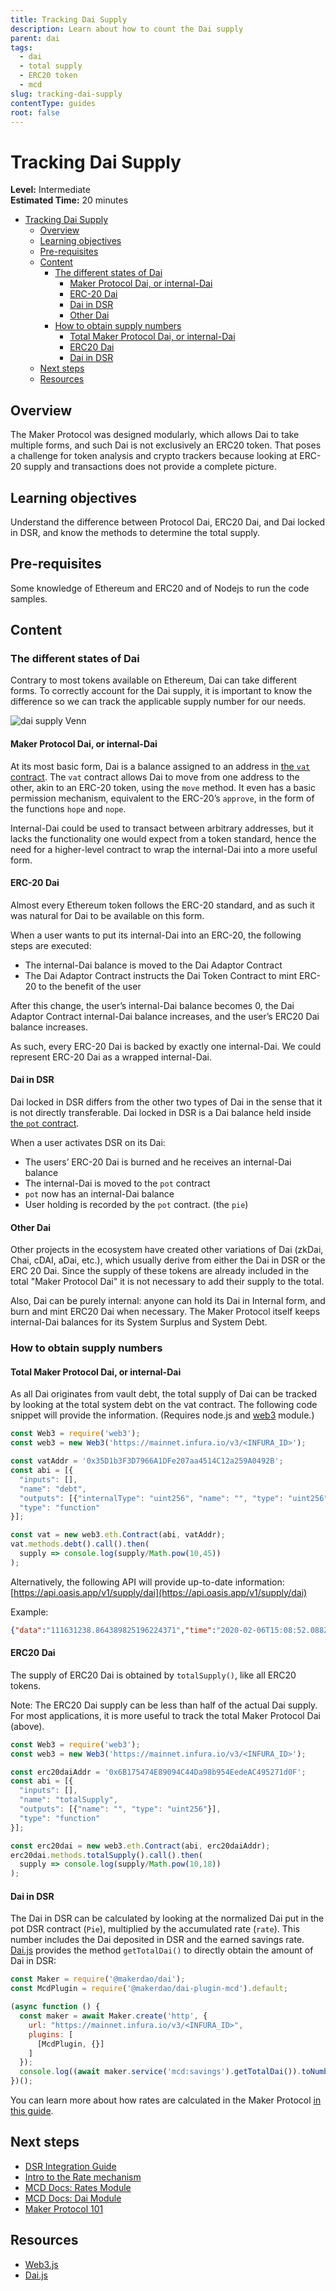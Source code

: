 ```yaml
---
title: Tracking Dai Supply
description: Learn about how to count the Dai supply
parent: dai
tags:
  - dai
  - total supply
  - ERC20 token
  - mcd 
slug: tracking-dai-supply
contentType: guides
root: false
---
```


# Tracking Dai Supply

**Level:** Intermediate  
**Estimated Time:** 20 minutes

- [Tracking Dai Supply](#tracking-dai-supply)
  - [Overview](#overview)
  - [Learning objectives](#learning-objectives)
  - [Pre-requisites](#pre-requisites)
  - [Content](#content)
    - [The different states of Dai](#the-different-states-of-dai)
      - [Maker Protocol Dai, or internal-Dai](#maker-protocol-dai-or-internal-dai)
      - [ERC-20 Dai](#erc-20-dai)
      - [Dai in DSR](#dai-in-dsr)
      - [Other Dai](#other-dai)
    - [How to obtain supply numbers](#how-to-obtain-supply-numbers)
      - [Total Maker Protocol Dai, or internal-Dai](#total-maker-protocol-dai-or-internal-dai)
      - [ERC20 Dai](#erc20-dai)
      - [Dai in DSR](#dai-in-dsr-1)
  - [Next steps](#next-steps)
  - [Resources](#resources)

## Overview

The Maker Protocol was designed modularly, which allows Dai to
take multiple forms, and such Dai is not exclusively an ERC20 token. That poses a challenge for token analysis and crypto
trackers because looking at ERC-20 supply and transactions does not provide a
complete picture.

## Learning objectives

Understand the difference between Protocol Dai, ERC20 Dai, and Dai locked in DSR, and know the methods to
determine the total supply.

## Pre-requisites

Some knowledge of Ethereum and ERC20 and of Nodejs to run the code samples.

## Content

### The different states of Dai

Contrary to most tokens available on Ethereum, Dai can take different forms. To correctly
account for the Dai supply, it is important to know the difference so we can
track the applicable supply number for our needs.

![dai supply Venn](images/dai_venn.png)

#### Maker Protocol Dai, or internal-Dai

At its most basic form, Dai is a balance assigned to an address in [the `vat` contract](https://github.com/makerdao/dss/blob/master/src/vat.sol#L53). The `vat` contract allows Dai to move from one address to the other, akin to an ERC-20 token, using the `move` method. It even has a basic permission mechanism, equivalent to the ERC-20’s `approve`, in the form of the functions `hope` and `nope`.

Internal-Dai could be used to transact between arbitrary addresses, but it lacks the functionality one would expect from a token standard, hence the need for a higher-level contract to wrap the internal-Dai into a more useful form.

#### ERC-20 Dai

Almost every Ethereum token follows the ERC-20 standard, and as such it was natural for Dai to be available on this form.

When a user wants to put its internal-Dai into an ERC-20, the following steps are executed:

- The internal-Dai balance is moved to the Dai Adaptor Contract
- The Dai Adaptor Contract instructs the Dai Token Contract to mint ERC-20 to the benefit of the user

After this change, the user’s internal-Dai balance becomes 0, the Dai Adaptor Contract internal-Dai balance increases, and the user’s ERC20 Dai balance increases.

As such, every ERC-20 Dai is backed by exactly one internal-Dai. We could represent ERC-20 Dai as a wrapped internal-Dai.

#### Dai in DSR

Dai locked in DSR differs from the other two types of Dai in the sense that it is not directly transferable. Dai locked in DSR is a Dai balance held inside [the `pot` contract](https://docs.makerdao.com/smart-contract-modules/rates-module/pot-detailed-documentation).

When a user activates DSR on its Dai:

- The users’ ERC-20 Dai is burned and he receives an internal-Dai balance
- The internal-Dai is moved to the `pot` contract
- `pot` now has an internal-Dai balance
- User holding is recorded by the `pot` contract. (the `pie`)

#### Other Dai

Other projects in the ecosystem have created other variations of Dai  (zkDai, Chai, cDAI, aDai, etc.), which usually derive from either the Dai in DSR or the ERC 20 Dai. Since the supply of these tokens are already included in the total "Maker Protocol Dai" it is not necessary to add their supply to the total.

Also, Dai can be purely internal: anyone can hold its Dai in Internal form, and burn and mint ERC20 Dai when necessary. The Maker Protocol itself keeps internal-Dai balances for its System Surplus and System Debt.

### How to obtain supply numbers

#### Total Maker Protocol Dai, or internal-Dai

As all Dai originates from vault debt, the total supply of Dai can be tracked by looking at the total system debt on the vat contract. The following code snippet will provide the information. (Requires node.js and [web3](https://web3js.readthedocs.io/) module.)

```javascript
const Web3 = require('web3');
const web3 = new Web3('https://mainnet.infura.io/v3/<INFURA_ID>');

const vatAddr = '0x35D1b3F3D7966A1DFe207aa4514C12a259A0492B';
const abi = [{
  "inputs": [],
  "name": "debt",
  "outputs": [{"internalType": "uint256", "name": "", "type": "uint256"}],
  "type": "function"
}];

const vat = new web3.eth.Contract(abi, vatAddr);
vat.methods.debt().call().then(
  supply => console.log(supply/Math.pow(10,45))
);
```

Alternatively, the following API will provide up-to-date information:
[https://api.oasis.app/v1/supply/dai](https://api.oasis.app/v1/supply/dai)

Example:

```JSON
{"data":"111631238.864389825196224371","time":"2020-02-06T15:08:52.088Z","message":"success"}
```

#### ERC20 Dai

The supply of ERC20 Dai is obtained by `totalSupply()`, like all ERC20 tokens.

Note: The ERC20 Dai supply can be less than half of the actual Dai supply. For most applications, it is more useful to track the total Maker Protocol Dai (above).

```javascript
const Web3 = require('web3');
const web3 = new Web3('https://mainnet.infura.io/v3/<INFURA_ID>');

const erc20daiAddr = '0x6B175474E89094C44Da98b954EedeAC495271d0F';
const abi = [{
  "inputs": [],
  "name": "totalSupply",
  "outputs": [{"name": "", "type": "uint256"}],
  "type": "function"
}];

const erc20dai = new web3.eth.Contract(abi, erc20daiAddr);
erc20dai.methods.totalSupply().call().then(
  supply => console.log(supply/Math.pow(10,18))
);
```

#### Dai in DSR

The Dai in DSR can be calculated by looking at the normalized Dai put in the pot DSR contract (`Pie`), multiplied by the accumulated rate (`rate`). This number includes the Dai deposited in DSR and the earned savings rate. [Dai.js](https://github.com/makerdao/dai.js/wiki/Multi-Collateral-Dai-Examples) provides the method `getTotalDai()` to directly obtain the amount of Dai in DSR:

```javascript
const Maker = require('@makerdao/dai');
const McdPlugin = require('@makerdao/dai-plugin-mcd').default;

(async function () {
  const maker = await Maker.create('http', {
    url: "https://mainnet.infura.io/v3/<INFURA_ID>",
    plugins: [
      [McdPlugin, {}]
    ]
  });
  console.log((await maker.service('mcd:savings').getTotalDai()).toNumber());
})();
```

You can learn more about how rates are calculated in the Maker Protocol [in this guide](https://github.com/makerdao/developerguides/blob/master/mcd/intro-rate-mechanism/intro-rate-mechanism.md).

## Next steps

- [DSR Integration Guide](https://github.com/makerdao/developerguides/blob/master/dai/dsr-integration-guide/dsr-integration-guide-01.md)
- [Intro to the Rate mechanism](https://github.com/makerdao/developerguides/blob/master/mcd/intro-rate-mechanism/intro-rate-mechanism.md)
- [MCD Docs: Rates Module](https://docs.makerdao.com/smart-contract-modules/rates-module)
- [MCD Docs: Dai Module](https://docs.makerdao.com/smart-contract-modules/dai-module)
- [Maker Protocol 101](https://docs.makerdao.com/maker-protocol-101)

## Resources

- [Web3.js](http://web3js.readthedocs.io/)
- [Dai.js](https://github.com/makerdao/dai.js/wiki/Multi-Collateral-Dai-Examples)
